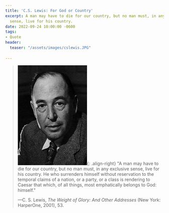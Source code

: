 ```yaml
---
title: 'C.S. Lewis: For God or Country'
excerpt: A man may have to die for our country, but no man must, in any exclusive
  sense, live for his country.
date: 2022-09-24 10:00:00 -0600
tags:
- Quote
header:
  teaser: "/assets/images/cslewis.JPG"

---
```

> ![](/assets/images/cslewis.JPG){: .align-right} "A man may have to die for our country, but no man must, in any exclusive sense, live for his country. He who surrenders himself without reservation to the temporal claims of a nation, or a party, or a class is rendering to Caesar that which, of all things, most emphatically belongs to God: himself."
>
> —C. S. Lewis, _The Weight of Glory: And Other Addresses_ (New York: HarperOne, 2001), 53.